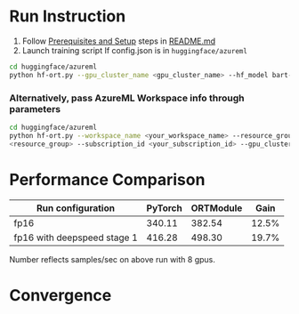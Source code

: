 # Run Instruction
1. Follow [Prerequisites and Setup](README.md#Prerequisites) steps in [README.md](README.md)
2. Launch training script
If config.json is in `huggingface/azureml`
```bash
cd huggingface/azureml
python hf-ort.py --gpu_cluster_name <gpu_cluster_name> --hf_model bart-large --run_config ort
```
### Alternatively, pass AzureML Workspace info through parameters
```bash
cd huggingface/azureml
python hf-ort.py --workspace_name <your_workspace_name> --resource_group 
<resource_group> --subscription_id <your_subscription_id> --gpu_cluster_name <gpu_cluster_name> --hf_model bart-large --run_config ort
```

# Performance Comparison
| Run configuration           | PyTorch | ORTModule | Gain  |
| -----------------           | ------- | --------- | ----- |
| fp16                        | 340.11  | 382.54    | 12.5% |
| fp16 with deepspeed stage 1 | 416.28  | 498.30    | 19.7% |
Number reflects samples/sec on above run with 8 gpus.

# Convergence

